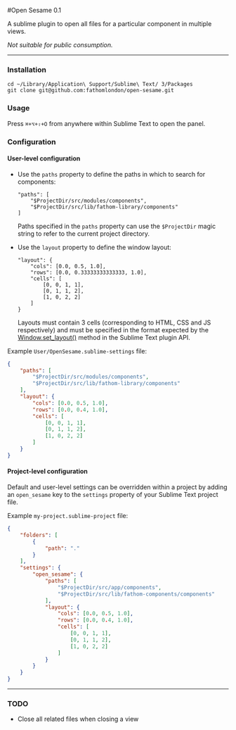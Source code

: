 #Open Sesame 0.1

A sublime plugin to open all files for a particular component in multiple views.

*Not suitable for public consumption.*

---

### Installation

	cd ~/Library/Application\ Support/Sublime\ Text/ 3/Packages
	git clone git@github.com:fathomlondon/open-sesame.git


### Usage

Press `⌘+⌥+⇧+O` from anywhere within Sublime Text to open the panel.
	

### Configuration

#### User-level configuration

- Use the `paths` property to define the paths in which to search for components:
	
	```
	"paths": [
		"$ProjectDir/src/modules/components",
		"$ProjectDir/src/lib/fathom-library/components"
	]
	```

	Paths specified in the `paths` property can use the `$ProjectDir` magic string to refer to the current project directory.

- Use the `layout` property to define the window layout:
	
	```
	"layout": {
		"cols": [0.0, 0.5, 1.0],
		"rows": [0.0, 0.33333333333333, 1.0],
		"cells": [
			[0, 0, 1, 1],
			[0, 1, 1, 2],
			[1, 0, 2, 2]
		]
	}
	```
	
	Layouts must contain 3 cells (corresponding to HTML, CSS and JS respectively) and must be specified in the format expected by the [Window.set_layout()](http://www.sublimetext.com/forum/viewtopic.php?f=6&t=7284) method in the Sublime Text plugin API.

Example `User/OpenSesame.sublime-settings` file:

```json
{
	"paths": [
		"$ProjectDir/src/modules/components",
		"$ProjectDir/src/lib/fathom-library/components"
	],
	"layout": {
		"cols": [0.0, 0.5, 1.0],
		"rows": [0.0, 0.4, 1.0],
		"cells": [
			[0, 0, 1, 1],
			[0, 1, 1, 2],
			[1, 0, 2, 2]
		]
	}
}
```

#### Project-level configuration

Default and user-level settings can be overridden within a project by adding an `open_sesame` key to the `settings` property of your Sublime Text project file.

Example `my-project.sublime-project` file:

```json
{
	"folders": [
		{
			"path": "."
		}
	],
	"settings": {
		"open_sesame": {
			"paths": [
				"$ProjectDir/src/app/components",
				"$ProjectDir/src/lib/fathom-components/components"
			],
			"layout": {
				"cols": [0.0, 0.5, 1.0],
				"rows": [0.0, 0.4, 1.0],
				"cells": [
					[0, 0, 1, 1],
					[0, 1, 1, 2],
					[1, 0, 2, 2]
				]
			}
		}
	}
}
```

---
	
### TODO

- Close all related files when closing a view	